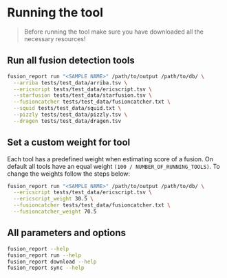 # Running the tool

> Before running the tool make sure you have downloaded all the necessary resources!

## Run all fusion detection tools

```bash
fusion_report run "<SAMPLE NAME>" /path/to/output /path/to/db/ \
  --arriba tests/test_data/arriba.tsv \
  --ericscript tests/test_data/ericscript.tsv \
  --starfusion tests/test_data/starfusion.tsv \
  --fusioncatcher tests/test_data/fusioncatcher.txt \
  --squid tests/test_data/squid.txt \
  --pizzly tests/test_data/pizzly.tsv \
  --dragen tests/test_data/dragen.tsv
```

## Set a custom weight for tool

Each tool has a predefined weight when estimating score of a fusion. On default all tools have an equal weight
`(100 / NUMBER_OF_RUNNING_TOOLS)`. To change the weights follow the steps below:

```bash
fusion_report run "<SAMPLE NAME>" /path/to/output /path/to/db/ \
  --ericscript tests/test_data/ericscript.tsv \
  --ericscript_weight 30.5 \
  --fusioncatcher tests/test_data/fusioncatcher.txt \
  --fusioncatcher_weight 70.5
```

## All parameters and options

```bash
fusion_report --help
fusion_report run --help
fusion_report download --help
fusion_report sync --help
```
